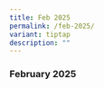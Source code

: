 ```yaml
---
title: Feb 2025
permalink: /feb-2025/
variant: tiptap
description: ""
---
```

<h3><strong>February 2025</strong></h3>
<p></p>